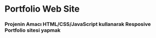# Portfolio Web Site

### Projenin Amacı **HTML/CSS/JavaScript** kullanarak Resposive Portfolio sitesi yapmak 
